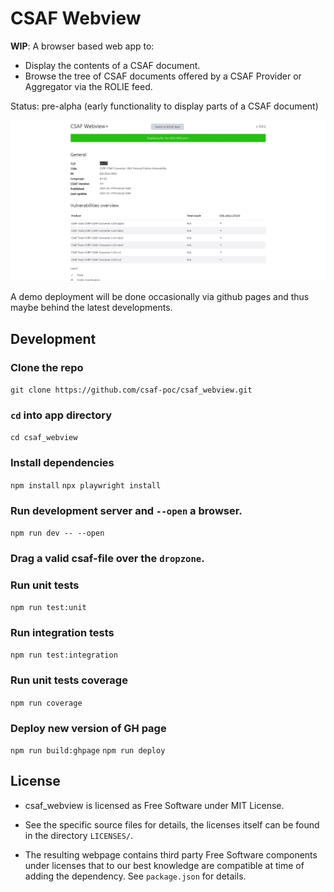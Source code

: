 <!--
 This file is Free Software under the MIT License
 without warranty, see README.md and LICENSES/MIT.txt for details.

 SPDX-License-Identifier: MIT

 SPDX-FileCopyrightText: 2023 German Federal Office for Information Security (BSI) <https://www.bsi.bund.de>
 Software-Engineering: 2023 Intevation GmbH <https://intevation.de
-->
# CSAF Webview

**WIP**:
A browser based web app to:
 * Display the contents of a CSAF document.
 * Browse the tree of CSAF documents offered by a CSAF Provider or Aggregator
   via the ROLIE feed.

Status: pre-alpha
  (early functionality to display parts of a CSAF document)

![](docs/app.png)

A demo deployment will be done occasionally via github pages
and thus maybe behind the latest developments.


## Development

### Clone the repo

```git clone https://github.com/csaf-poc/csaf_webview.git```

### `cd` into app directory

```cd csaf_webview```

### Install dependencies

```npm install```
```npx playwright install```

### Run development server and `--open` a browser.

```npm run dev -- --open```

### Drag a valid csaf-file over the `dropzone`.

### Run unit tests

```npm run test:unit```

### Run integration tests

```npm run test:integration```

### Run unit tests coverage

```npm run coverage```

### Deploy new version of GH page

```npm run build:ghpage```
```npm run deploy```


## License

- csaf_webview is licensed as Free Software under MIT License.

- See the specific source files
  for details, the licenses itself can be found in the directory `LICENSES/`.

- The resulting webpage contains third party Free Software components under
  licenses that to our best knowledge are compatible at time of adding
  the dependency. See `package.json` for details.
